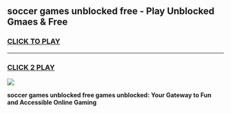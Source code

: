 
## soccer games unblocked free - Play Unblocked Gmaes & Free
<h3>
<a href="https://premium.freeplayer.one?title=soccer_games_unblocked_free&ref=20F">CLICK TO PLAY</a></h3>
<hr>

<h3>
<a href="https://premium.freeplayer.one?title=soccer_games_unblocked_free&ref=20F">CLICK 2 PLAY</a>
  
</h3>

<a href="https://premium.freeplayer.one?title=soccer_games_unblocked_free&ref=20F/"><img src="https://clearcache.store/games.png"></a>


**soccer games unblocked free games unblocked: Your Gateway to Fun and Accessible Online Gaming**
